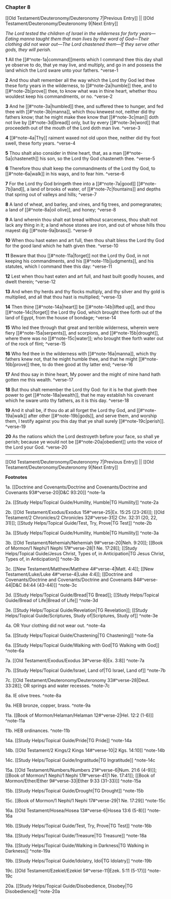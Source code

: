 ### Chapter 8

[[Old Testament/Deuteronomy/Deuteronomy 7|Previous Entry]]  ||  [[Old Testament/Deuteronomy/Deuteronomy 9|Next Entry]]

*The Lord tested the children of Israel in the wilderness for forty years—Eating manna taught them that man lives by the word of God—Their clothing did not wear out—The Lord chastened them—If they serve other gods, they will perish.*

**1**  All the [[#^note-1a|command]]ments which I command thee this day shall ye observe to do, that ye may live, and multiply, and go in and possess the land which the Lord sware unto your fathers. ^verse-1

**2**  And thou shalt remember all the way which the Lord thy God led thee these forty years in the wilderness, to [[#^note-2a|humble]] thee, and to [[#^note-2b|prove]] thee, to know what was in thine heart, whether thou wouldest keep his commandments, or no. ^verse-2

**3**  And he [[#^note-3a|humbled]] thee, and suffered thee to hunger, and fed thee with [[#^note-3b|manna]], which thou knewest not, neither did thy fathers know; that he might make thee know that [[#^note-3c|man]] doth not live by [[#^note-3d|bread]] only, but by every [[#^note-3e|word]] that proceedeth out of the mouth of the Lord doth man live. ^verse-3

**4**  [[#^note-4a|Thy]] raiment waxed not old upon thee, neither did thy foot swell, these forty years. ^verse-4

**5**  Thou shalt also consider in thine heart, that, as a man [[#^note-5a|chasteneth]] his son, so the Lord thy God chasteneth thee. ^verse-5

**6**  Therefore thou shalt keep the commandments of the Lord thy God, to [[#^note-6a|walk]] in his ways, and to fear him. ^verse-6

**7**  For the Lord thy God bringeth thee into a [[#^note-7a|good]] [[#^note-7b|land]], a land of brooks of water, of [[#^note-7c|fountains]] and depths that spring out of valleys and hills; ^verse-7

**8**  A land of wheat, and barley, and vines, and fig trees, and pomegranates; a land of [[#^note-8a|oil olive]], and honey; ^verse-8

**9**  A land wherein thou shalt eat bread without scarceness, thou shalt not lack any thing in it; a land whose stones are iron, and out of whose hills thou mayest dig [[#^note-9a|brass]]. ^verse-9

**10**  When thou hast eaten and art full, then thou shalt bless the Lord thy God for the good land which he hath given thee. ^verse-10

**11**  Beware that thou [[#^note-11a|forget]] not the Lord thy God, in not keeping his commandments, and his [[#^note-11b|judgments]], and his statutes, which I command thee this day: ^verse-11

**12**  Lest when thou hast eaten and art full, and hast built goodly houses, and dwelt therein; ^verse-12

**13**  And when thy herds and thy flocks multiply, and thy silver and thy gold is multiplied, and all that thou hast is multiplied; ^verse-13

**14**  Then thine [[#^note-14a|heart]] be [[#^note-14b|lifted up]], and thou [[#^note-14c|forget]] the Lord thy God, which brought thee forth out of the land of Egypt, from the house of bondage; ^verse-14

**15**  Who led thee through that great and terrible wilderness, wherein were fiery [[#^note-15a|serpents]], and scorpions, and [[#^note-15b|drought]], where there was no [[#^note-15c|water]]; who brought thee forth water out of the rock of flint; ^verse-15

**16**  Who fed thee in the wilderness with [[#^note-16a|manna]], which thy fathers knew not, that he might humble thee, and that he might [[#^note-16b|prove]] thee, to do thee good at thy latter end; ^verse-16

**17**  And thou say in thine heart, My power and the might of mine hand hath gotten me this wealth. ^verse-17

**18**  But thou shalt remember the Lord thy God: for it is he that giveth thee power to get [[#^note-18a|wealth]], that he may establish his covenant which he sware unto thy fathers, as it is this day. ^verse-18

**19**  And it shall be, if thou do at all forget the Lord thy God, and [[#^note-19a|walk]] after other [[#^note-19b|gods]], and serve them, and worship them, I testify against you this day that ye shall surely [[#^note-19c|perish]]. ^verse-19

**20**  As the nations which the Lord destroyeth before your face, so shall ye perish; because ye would not be [[#^note-20a|obedient]] unto the voice of the Lord your God. ^verse-20


---
[[Old Testament/Deuteronomy/Deuteronomy 7|Previous Entry]]  ||  [[Old Testament/Deuteronomy/Deuteronomy 9|Next Entry]]


**Footnotes**


1a. [[Doctrine and Covenants/Doctrine and Covenants/Doctrine and Covenants 93#^verse-20|D&C 93:20]] ^note-1a

2a. [[Study Helps/Topical Guide/Humility, Humble|TG Humility]] ^note-2a

2b. [[Old Testament/Exodus/Exodus 15#^verse-25|Ex. 15:25 (23-26)]]; [[Old Testament/2 Chronicles/2 Chronicles 32#^verse-31|2 Chr. 32:31 (20, 22, 31)]]; [[Study Helps/Topical Guide/Test, Try, Prove|TG Test]] ^note-2b

3a. [[Study Helps/Topical Guide/Humility, Humble|TG Humility]] ^note-3a

3b. [[Old Testament/Nehemiah/Nehemiah 9#^verse-20|Neh. 9:20]]; [[Book of Mormon/1 Nephi/1 Nephi 17#^verse-28|1 Ne. 17:28]]; [[Study Helps/Topical Guide/Jesus Christ, Types of, in Anticipation|TG Jesus Christ, Types of, in Anticipation]] ^note-3b

3c. [[New Testament/Matthew/Matthew 4#^verse-4|Matt. 4:4]]; [[New Testament/Luke/Luke 4#^verse-4|Luke 4:4]]; [[Doctrine and Covenants/Doctrine and Covenants/Doctrine and Covenants 84#^verse-44|D&C 84:44 (43-44)]] ^note-3c

3d. [[Study Helps/Topical Guide/Bread|TG Bread]]; [[Study Helps/Topical Guide/Bread of Life|Bread of Life]] ^note-3d

3e. [[Study Helps/Topical Guide/Revelation|TG Revelation]]; [[Study Helps/Topical Guide/Scriptures, Study of|Scriptures, Study of]] ^note-3e

4a. OR Your clothing did not wear out. ^note-4a

5a. [[Study Helps/Topical Guide/Chastening|TG Chastening]] ^note-5a

6a. [[Study Helps/Topical Guide/Walking with God|TG Walking with God]] ^note-6a

7a. [[Old Testament/Exodus/Exodus 3#^verse-8|Ex. 3:8]] ^note-7a

7b. [[Study Helps/Topical Guide/Israel, Land of|TG Israel, Land of]] ^note-7b

7c. [[Old Testament/Deuteronomy/Deuteronomy 33#^verse-28|Deut. 33:28]]; OR springs and water recesses.  ^note-7c

8a. IE olive trees. ^note-8a

9a. HEB bronze, copper, brass. ^note-9a

11a. [[Book of Mormon/Helaman/Helaman 12#^verse-2|Hel. 12:2 (1-6)]] ^note-11a

11b. HEB ordinances. ^note-11b

14a. [[Study Helps/Topical Guide/Pride|TG Pride]] ^note-14a

14b. [[Old Testament/2 Kings/2 Kings 14#^verse-10|2 Kgs. 14:10]] ^note-14b

14c. [[Study Helps/Topical Guide/Ingratitude|TG Ingratitude]] ^note-14c

15a. [[Old Testament/Numbers/Numbers 21#^verse-6|Num. 21:6 (4-9)]]; [[Book of Mormon/1 Nephi/1 Nephi 17#^verse-41|1 Ne. 17:41]]; [[Book of Mormon/Ether/Ether 9#^verse-33|Ether 9:33 (31-33)]] ^note-15a

15b. [[Study Helps/Topical Guide/Drought|TG Drought]] ^note-15b

15c. [[Book of Mormon/1 Nephi/1 Nephi 17#^verse-29|1 Ne. 17:29]] ^note-15c

16a. [[Old Testament/Hosea/Hosea 13#^verse-6|Hosea 13:6 (5-8)]] ^note-16a

16b. [[Study Helps/Topical Guide/Test, Try, Prove|TG Test]] ^note-16b

18a. [[Study Helps/Topical Guide/Treasure|TG Treasure]] ^note-18a

19a. [[Study Helps/Topical Guide/Walking in Darkness|TG Walking in Darkness]] ^note-19a

19b. [[Study Helps/Topical Guide/Idolatry, Idol|TG Idolatry]] ^note-19b

19c. [[Old Testament/Ezekiel/Ezekiel 5#^verse-11|Ezek. 5:11 (5-17)]] ^note-19c

20a. [[Study Helps/Topical Guide/Disobedience, Disobey|TG Disobedience]] ^note-20a